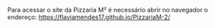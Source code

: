 Para acessar o site da Pizzaria M² é necessário abrir no navegador o endereço: https://flaviamendes17.github.io/PizzariaM-2/ 
